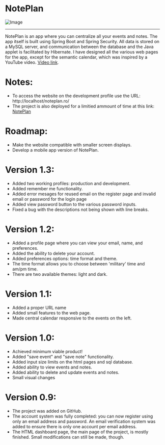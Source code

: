 # NotePlan

![Image](https://github.com/AndreiBertescu/NotePlan/assets/126001291/b532aee9-1a74-48ac-9c0a-934355d98981)

---

NotePlan is an app where you can centralize all your events and notes. The app itself is built using Spring Boot and Spring Security. All data is stored on a MySQL server, and communication between the database and the Java applet is facilitated by Hibernate. I have designed all the various web pages for the app, except for the semantic calendar, which was inspired by a YouTube video. [Video link](https://www.youtube.com/watch?v=6EVgmpm4z5U&t=1939s).

# Notes:
- To access the website on the development profile use the URL: http://localhost/noteplan.ro/
- The project is also deployed for a limitied ammount of time at this link: [NotePlan](https://noteplan-production.up.railway.app/)

# Roadmap:
- Make the website compatible with smaller screen displays.
- Develop a mobile app version of NotePlan.

# Version 1.3:
- Added two working profiles: production and development.
- Added remember me functionality.
- Added error mesages for reused email on the register page and invalid email or password for the login page
- Added view password button to the various password inputs.
- Fixed a bug with the descriptions not being shown with line breaks.

# Version 1.2:
- Added a profile page where you can view your email, name, and preferences.
- Added the ability to delete your account.
- Added preferences options: time format and theme.
- The time format allows you to choose between 'military' time and am/pm time.
- There are two available themes: light and dark.

# Version 1.1:
- Added a proper URL name
- Added small features to the web page.
- Made central calendar responsive to the events on the left.

# Version 1.0:
- Achieved minimum viable product!
- Added "save event" and "save note" functionality.
- Added input size limits on the html pages and sql database.
- Added ability to view events and notes.
- Added ability to delete and update events and notes.
- Small visual changes

# Version 0.9:
- The project was added on GitHub.
- The account system was fully completed: you can now register using only an email address and password. An email verification system was added to ensure there is only one account per email address.
- The HTML dashboard page, the main page of the project, is mostly finished. Small modifications can still be made, though.
